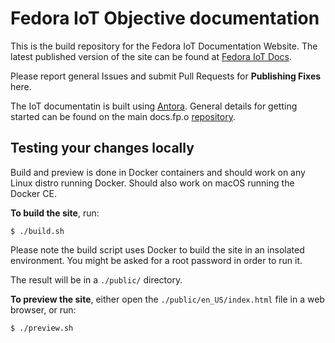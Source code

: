 # Fedora IoT Objective documentation

This is the build repository for the Fedora IoT Documentation Website. The latest
published version of the site can be found at [Fedora IoT Docs](https://docs.fedoraproject.org/en_US/iot/).

Please report general Issues and submit Pull Requests for **Publishing Fixes** here.

The IoT documentatin is built using [Antora](https://antora.org). General details for
getting started can be found on the main docs.fp.o [repository](https://pagure.io/fedora-docs/docs-fp-o/tree/master).

## Testing your changes locally

Build and preview is done in Docker containers and should work on any Linux distro running Docker.
Should also work on macOS running the Docker CE.

**To build the site**, run:

```
$ ./build.sh
```

Please note the build script uses Docker to build the site in an insolated environment.
You might be asked for a root password in order to run it.

The result will be in a `./public/` directory.

**To preview the site**, either open the `./public/en_US/index.html` file in a web browser, or run:

```
$ ./preview.sh
```

